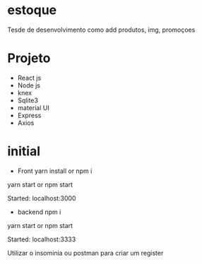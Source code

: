 # estoque

Tesde de desenvolvimento como add produtos, img, promoçoes

# Projeto

- React js
- Node js
- knex
- Sqlite3
- material UI
- Express
- Axios

# initial

- Front
yarn install or npm i 

yarn start or npm start

Started: localhost:3000

- backend
npm i 

yarn start or npm start


Started: localhost:3333

Utilizar o insominia ou postman para criar um register
